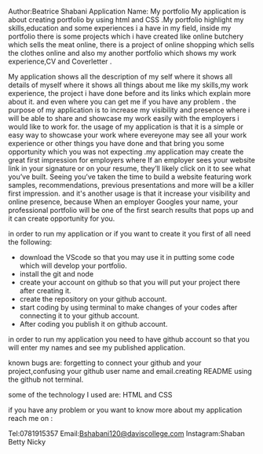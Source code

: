 Author:Beatrice Shabani
Application Name: My portfolio
My application is about creating portfolio by using html and CSS .My portfolio highlight my skills,education and some experiences
i a have in my field, inside my portfolio there is some projects which i have created like online butchery which sells the meat online, there is a project of online 
shopping which sells the clothes online and also my another portfolio which shows my work experience,CV and Coverletter .

My application shows all the description of my self where it shows all details of myself where it shows all things about me like my skills,my work experience,
the project i have done before and its links which explain more about it. and even where you can get me if you have any problem . the purpose of my application
is to increase my visibility and presence where i will be able to share and showcase my work easily with the employers i would like to work for. 
the usage of my application is that it is a simple or easy way to showcase your work where evereyone may see all your work experience or other things you have done
and that bring you some opportunity which you was not expecting .my application may create the great first impression for employers where If an employer sees 
your website link in your signature or on your resume, they’ll likely click on it to see what you’ve built. 
Seeing you’ve taken the time to build a website featuring work samples, recommendations, previous presentations and more will be a killer first impression. and it's another
usage is that it increase your visibility and online presence, because When an employer Googles your name, your professional portfolio will be one of the first 
search results that pops up and it can create opportunity for you.

in order to run my application or if you want to create it you first of all need the following:

- download the VScode so that you may use it in putting some code which will develop your portfolio.
- install the git and node 
- create your account on github so that you will put your project there after creating it.
- create the repository on your github account.
- start coding by using terminal to make changes of your codes after connecting it to your github account.
- After coding you publish it on github account.

in order to run my application you need to have github account so that you will enter my names and see my published application.

known bugs are: forgetting to connect your github and your project,confusing your github user name and email.creating README using the github not terminal.

some of the technology I used are: HTML and CSS 

if you have any problem or you want to know more about my application reach me on :

 Tel:0781915357
 Email:Bshabani120@daviscollege.com
 Instagram:Shaban Betty Nicky
 

